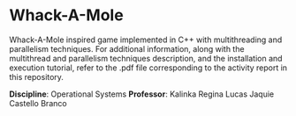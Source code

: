 # Whack-A-Mole
Whack-A-Mole inspired game implemented in C++ with multithreading and parallelism techniques. For additional information, along with the multithread and parallelism techniques description, and the installation and execution tutorial, refer to the .pdf file corresponding to the activity report in this repository.

**Discipline**: Operational Systems
**Professor**: Kalinka Regina Lucas Jaquie Castello Branco
